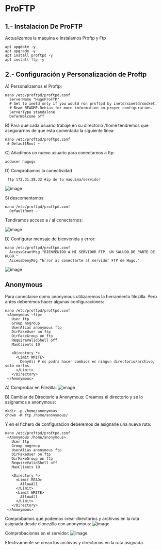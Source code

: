 # ProFTP


## 1.- Instalacion De ProFTP
Actualizamos la maquina e instalamos Proftp y Ftp
```
apt upgdate -y
apt upgrade -y
apt install proftpd -y
apt install ftp -y
```

## 2.- Configuración y Personalización de Proftp
A) Personalizamos el Proftp:
```
nano /etc/proftpd/proftpd.conf
  ServerName "HugoProFTP"
  # Set to inetd only if you would run proftpd by inetd/xinetd/socket.
  # Read README.Debian for more information on proper configuration.
  ServerType standalone
  DeferWelcome off
```
B) Para que cada usuario trabaje en su directorio /home tendremos que asegurarnos de que esta comentada la siguiente linea:
```
nano /etc/proftpd/proftpd.conf
 # DefaultRoot ~
```
C) Añadimos un nuevo usuario para conectarnos a ftp:
```
adduser hugogs
```
D) Comprobamos la conectividad
```
 ftp 172.31.28.32 #ip de tu maquina/servidor
```
![image](https://github.com/HugoGonzalezSalas/Proftpd/assets/114906900/f1058cb8-f415-4088-b877-2a09708e1124)

Si descomentamos:
```
nano /etc/proftpd/proftpd.conf
  DefaultRoot ~
```
Tendiramos acceso a / al conectarnos:

![image](https://github.com/HugoGonzalezSalas/Proftpd/assets/114906900/68086a48-dc99-4626-91b1-6d5b22d1d2ab)

D) Configurar mensaje de bienvenida y error:
```
nano /etc/proftpd/proftpd.conf
  AccessGrantMsg "BIENVENIDO A MI SERVIDOR FTP, UN SALUDO DE PARTE DE HUGO."
  AccessDenyMsg "Error al conectarte al servidor FTP de Hugo."
```
![image](https://github.com/HugoGonzalezSalas/Proftpd/assets/114906900/5edde289-e29d-4e54-9111-6d95dffb8549)

## Anonymous

Para conectarse como anonymous utilizaremos la herramiento filezilla. Pero antes deberemos hacer algunas configuraciones:
```
nano /etc/proftpd/proftpd.conf
 <Anonymous ~ftp>
   User ftp
   Group nogroup
   UserAlias anonymous ftp
   DirFakeUser on ftp
   DirFakeGroup on ftp
   RequireValidShell off
   MaxClients 10

   <Directory *>
     <Limit WRITE>
       DenyAll # no podra hacer cambios en ningun directorio/archivo, solo verlos.
     </Limit>
   </Directory>
 </Anonymous>
```
A) Comprobar en Filezilla:
![image](https://github.com/HugoGonzalezSalas/Proftpd/assets/114906900/440a2ea5-1269-4efb-a34b-3b6fe556141a)

B) Cambiar de Directorio a Anonymous:
Creamos el directorio y se lo asignamos a anonymous:
```
mkdir -p /home/anonymous
chown -R ftp /home/anonymous/
```
Y en el fichero de configuracion deberemos de asignarle una nueva ruta:
```
nano /etc/proftpd/proftpd.conf
 <Anonymous /home/anonymous>
   User ftp
   Group nogroup
   UserAlias anonymous ftp
   DirFakeUser on ftp
   DirFakeGroup on ftp
   RequireValidShell off
   MaxClients 10

   <Directory *>
     <Limit READ>
       AllowAll
     </Limit>
     <Limit WRITE>
       AllowAll
     </Limit>
   </Directory>
 </Anonymous>
```
Comprobamos que podemos crear directorios y archivos en la ruta asignada desde clonezilla con anonymous:
![image](https://github.com/HugoGonzalezSalas/Proftpd/assets/114906900/b419445b-eb5e-41e8-94bc-1fe0978a28d3)

Comprobaciones en el servidor:
![image](https://github.com/HugoGonzalezSalas/Proftpd/assets/114906900/0009c70a-cf28-4ac6-a80e-62a50d64f7db)

Efectivamente se crean los archivos y directorios en la ruta asignada.




